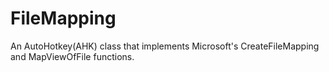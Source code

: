 # FileMapping
 An AutoHotkey(AHK) class that implements Microsoft's CreateFileMapping and MapViewOfFile functions.
